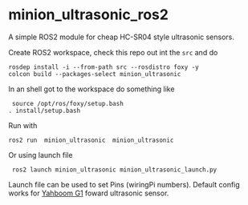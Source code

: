 # minion_ultrasonic_ros2

A simple ROS2 module for cheap HC-SR04 style ultrasonic sensors.



Create ROS2 workspace, check this repo out int the `src` and do

```
rosdep install -i --from-path src --rosdistro foxy -y
colcon build --packages-select minion_ultrasonic
```

In an shell got to the workspace  do something like

```
 source /opt/ros/foxy/setup.bash
. install/setup.bash
```

Run with 

```
ros2 run  minion_ultrasonic  minion_ultrasonic 
```

Or using launch file

```
 ros2 launch minion_ultrasonic minion_ultrasonic_launch.py
```

Launch file can be used to set Pins (wiringPi numbers). Default config works for [Yahboom G1](https://www.yahboom.net/study/G1-T-PI) foward ultrasonic sensor.